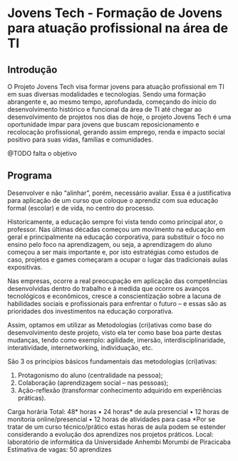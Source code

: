 # Jovens Tech - Formação de Jovens para atuação profissional na área de TI
## Introdução
O Projeto Jovens Tech visa formar jovens para atuação profissional em TI em suas diversas modalidades e tecnologias. Sendo uma formação abrangente e, ao mesmo tempo, aprofundada, começando do ínício do desenvolvimento histórico e funcional da área de TI até chegar ao desenvolvimento de projetos nos dias de hoje, o projeto Jovens Tech é uma oportunidade ímpar para jovens que buscam reposicionamento e recolocação profissional, gerando assim emprego, renda e impacto social positivo para suas vidas, famílias e comunidades.

@TODO falta o objetivo

## Programa
Desenvolver e não “alinhar”, porém, necessário avaliar. Essa é a justificativa para aplicação de um curso que coloque o aprendiz com sua educação formal (escolar) e de vida, no centro do processo.

Historicamente, a educação sempre foi vista tendo como principal ator, o professor. Nas últimas décadas começou um movimento na educação em geral e principalmente na educação corporativa, para substituir o foco no ensino pelo foco na aprendizagem, ou seja, a aprendizagem do aluno começou a ser mais importante e, por isto estratégias como estudos de caso, projetos e games começaram a ocupar o lugar das tradicionais aulas expositivas. 

Nas empresas, ocorre a real preocupação em aplicação das competências desenvolvidas dentro do trabalho e à medida que ocorre os avanços tecnológicos e econômicos, cresce a conscientização sobre a lacuna de habilidades sociais e profissionais para enfrentar o futuro – e essas são as prioridades dos investimentos na educação corporativa.

Assim, optamos em utilizar as Metodologias (cri)ativas como base do desenvolvimento deste projeto, visto ela ter como base boa parte destas mudanças, tendo como exemplo: agilidade, imersão, interdisciplinaridade, interatividade, internetworking, individuação, etc.

São 3 os princípios básicos fundamentais das metodologias (cri)ativas:
1) Protagonismo do aluno (centralidade na pessoa);
2) Colaboração (aprendizagem social – nas pessoas);
3) Ação-reflexão (transformar conhecimento adquirido em experiências práticas).

Carga horária Total: 48* horas
•	24 horas* de aula presencial
•	12 horas de monitoria online/presencial
•	12 horas de atividades para casa
*Por se tratar de um curso técnico/prático estas horas de aula podem se estender considerando a evolução dos aprendizes nos projetos práticos.
Local: laboratório de informática da Universidade Anhembi Morumbi de Piracicaba
Estimativa de vagas: 50 aprendizes
